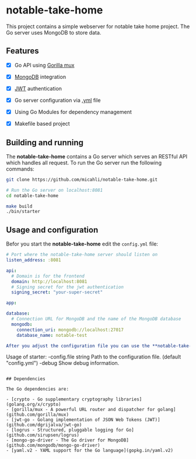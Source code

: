 # notable-take-home

This project contains a simple webserver for notable take home project. The Go server uses MongoDB to store data.

## Features

- [x] Go API using [Gorilla mux](github.com/gorilla/mux)

- [x] [MongoDB](github.com/mongodb/mongo-go-driver) integration
- [x] [JWT](github.com/dgrijalva/jwt-go) authentication
- [x] Go server configuration via [.yml](gopkg.in/yaml.v2) file
- [x] Using Go Modules for dependency management
- [x] Makefile based project

## Building and running

The **notable-take-home** contains a Go server which serves an RESTful API which handles all request. To run the Go server run the following commands:

```sh
git clone https://github.com/micahli/notable-take-home.git

# Run the Go server on localhost:8081
cd notable-take-home

make build
./bin/starter
```

## Usage and configuration

Befor you start the **notable-take-home** edit the `config.yml` file:

```yaml
# Port where the notable-take-home server should listen on
listen_address: :8081

api:
  # Domain is for the frontend
  domain: http://localhost:8081
  # Signing secret for the jwt authentication
  signing_secret: "your-super-secret"

app:

database:
  # Connection URL for MongoDB and the name of the MongoDB database
  mongodb:
    connection_uri: mongodb://localhost:27017
    database_name: notable-test

After you adjust the configuration file you can use the **notable-take-home** as follows:

```
Usage of starter:
  -config.file string
      Path to the configuration file. (default "config.yml")
  -debug
      Show debug information.
```

## Dependencies

The Go dependencies are:

- [crypto - Go supplementary cryptography libraries](golang.org/x/crypto)
- [gorilla/mux - A powerful URL router and dispatcher for golang](github.com/gorilla/mux)
- [jwt-go - Golang implementation of JSON Web Tokens (JWT)](github.com/dgrijalva/jwt-go)
- [logrus - Structured, pluggable logging for Go](github.com/sirupsen/logrus)
- [mongo-go-driver - The Go driver for MongoDB](github.com/mongodb/mongo-go-driver)
- [yaml.v2 - YAML support for the Go language](gopkg.in/yaml.v2)
